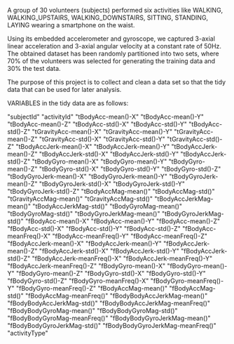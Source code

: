 A group of 30 volunteers (subjects) performed six activities like WALKING, WALKING_UPSTAIRS, WALKING_DOWNSTAIRS, SITTING, STANDING, LAYING wearing a smartphone on the waist. 

Using its embedded accelerometer and gyroscope, we captured 3-axial linear acceleration and 3-axial angular velocity at a constant rate of 50Hz. The obtained dataset has been randomly partitioned into two sets, where 70% of the volunteers was selected for generating the training data and 30% the test data. 

The purpose of this project is to collect and clean a data set so that the tidy data that can be used for later analysis. 

VARIABLES in the tidy data are as follows:

"subjectId" 
"activityId" 
"tBodyAcc-mean()-X" 
"tBodyAcc-mean()-Y" 
"tBodyAcc-mean()-Z" 
"tBodyAcc-std()-X" 
"tBodyAcc-std()-Y" 
"tBodyAcc-std()-Z" 
"tGravityAcc-mean()-X" 
"tGravityAcc-mean()-Y" 
"tGravityAcc-mean()-Z" 
"tGravityAcc-std()-X" 
"tGravityAcc-std()-Y" 
"tGravityAcc-std()-Z" 
"tBodyAccJerk-mean()-X" 
"tBodyAccJerk-mean()-Y" 
"tBodyAccJerk-mean()-Z" 
"tBodyAccJerk-std()-X" 
"tBodyAccJerk-std()-Y" 
"tBodyAccJerk-std()-Z" 
"tBodyGyro-mean()-X" 
"tBodyGyro-mean()-Y" 
"tBodyGyro-mean()-Z" 
"tBodyGyro-std()-X" 
"tBodyGyro-std()-Y" 
"tBodyGyro-std()-Z" 
"tBodyGyroJerk-mean()-X" 
"tBodyGyroJerk-mean()-Y" 
"tBodyGyroJerk-mean()-Z" 
"tBodyGyroJerk-std()-X" 
"tBodyGyroJerk-std()-Y" 
"tBodyGyroJerk-std()-Z" 
"tBodyAccMag-mean()" 
"tBodyAccMag-std()" 
"tGravityAccMag-mean()" 
"tGravityAccMag-std()" 
"tBodyAccJerkMag-mean()" 
"tBodyAccJerkMag-std()" 
"tBodyGyroMag-mean()" 
"tBodyGyroMag-std()" 
"tBodyGyroJerkMag-mean()" 
"tBodyGyroJerkMag-std()" 
"fBodyAcc-mean()-X" 
"fBodyAcc-mean()-Y" 
"fBodyAcc-mean()-Z" 
"fBodyAcc-std()-X" 
"fBodyAcc-std()-Y" 
"fBodyAcc-std()-Z" 
"fBodyAcc-meanFreq()-X" 
"fBodyAcc-meanFreq()-Y" 
"fBodyAcc-meanFreq()-Z" 
"fBodyAccJerk-mean()-X" 
"fBodyAccJerk-mean()-Y" 
"fBodyAccJerk-mean()-Z" 
"fBodyAccJerk-std()-X" 
"fBodyAccJerk-std()-Y" 
"fBodyAccJerk-std()-Z" 
"fBodyAccJerk-meanFreq()-X" 
"fBodyAccJerk-meanFreq()-Y" 
"fBodyAccJerk-meanFreq()-Z" 
"fBodyGyro-mean()-X" 
"fBodyGyro-mean()-Y" 
"fBodyGyro-mean()-Z" 
"fBodyGyro-std()-X" 
"fBodyGyro-std()-Y" 
"fBodyGyro-std()-Z" 
"fBodyGyro-meanFreq()-X" 
"fBodyGyro-meanFreq()-Y" 
"fBodyGyro-meanFreq()-Z" 
"fBodyAccMag-mean()" 
"fBodyAccMag-std()" 
"fBodyAccMag-meanFreq()" 
"fBodyBodyAccJerkMag-mean()" 
"fBodyBodyAccJerkMag-std()" 
"fBodyBodyAccJerkMag-meanFreq()" 
"fBodyBodyGyroMag-mean()" 
"fBodyBodyGyroMag-std()" 
"fBodyBodyGyroMag-meanFreq()" 
"fBodyBodyGyroJerkMag-mean()" 
"fBodyBodyGyroJerkMag-std()" 
"fBodyBodyGyroJerkMag-meanFreq()" 
"activityType"
